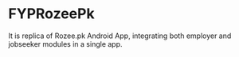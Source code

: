 # FYPRozeePk
It is replica of Rozee.pk Android App, integrating both employer and jobseeker modules in a single app.
